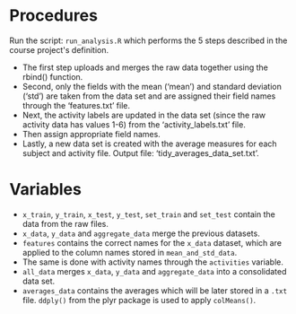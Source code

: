 # Procedures

Run the script: `run_analysis.R` which performs the 5 steps described in the course project's definition.

* The first step uploads and merges the raw data together using the rbind() function.
* Second, only the fields with the mean (‘mean’) and standard deviation (‘std’) are taken from the data set and are assigned their field names through the ‘features.txt’ file.
* Next, the activity labels are updated in the data set (since the raw activity data has values 1-6) from the ‘activity_labels.txt’ file.
* Then assign appropriate field names.
* Lastly, a new data set is created with the average measures for each subject and activity file.  Output file: ‘tidy_averages_data_set.txt’.

# Variables

* `x_train`, `y_train`, `x_test`, `y_test`, `set_train` and `set_test` contain the data from the raw files.
* `x_data`, `y_data` and `aggregate_data` merge the previous datasets.
* `features` contains the correct names for the `x_data` dataset, which are applied to the column names stored in `mean_and_std_data`.
* The same is done with activity names through the `activities` variable.
* `all_data` merges `x_data`, `y_data` and `aggregate_data` into a consolidated data set.
* `averages_data` contains the averages which will be later stored in a `.txt` file. `ddply()` from the plyr package is used to apply `colMeans()`.